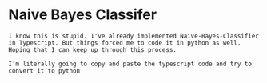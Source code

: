 # Naive Bayes Classifer

    I know this is stupid. I've already implemented Naive-Bayes-Classifier in Typescript. But things forced me to code it in python as well. Hoping that I can keep up through this process.

    I'm literally going to copy and paste the typescript code and try to convert it to python
